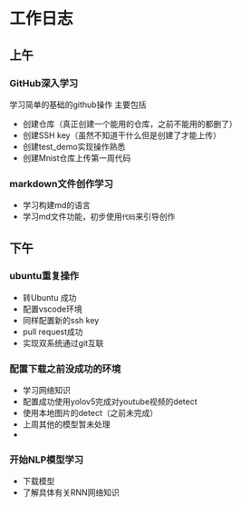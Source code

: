 # 工作日志
## 上午
### GitHub深入学习
学习简单的基础的github操作
主要包括
- 创建仓库（真正创建一个能用的仓库，之前不能用的都删了）
- 创建SSH key（虽然不知道干什么但是创建了才能上传）
- 创建test_demo实现操作熟悉
- 创建Mnist仓库上传第一周代码

### markdown文件创作学习
- 学习构建md的语言
- 学习md文件功能，初步使用```代码```来引导创作

## 下午
### ubuntu重复操作
- 转Ubuntu 成功
- 配置vscode环境
- 同样配置新的ssh key
- pull request成功
- 实现双系统通过git互联

### 配置下载之前没成功的环境
- 学习网络知识
- 配置成功使用yolov5完成对youtube视频的detect
- 使用本地图片的detect（之前未完成）
- 上周其他的模型暂未处理
- 
### 开始NLP模型学习
- 下载模型
- 了解具体有关RNN网络知识
```bash


```